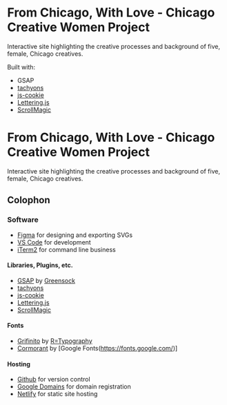 # From Chicago, With Love - Chicago Creative Women Project
Interactive site highlighting the creative processes and background of five, female, Chicago creatives.

Built with:
* GSAP
* [tachyons](https://github.com/tachyons-css/tachyons)
* [js-cookie](https://github.com/js-cookie/js-cookie)
* [Lettering.js](https://github.com/davatron5000/Lettering.js)
* [ScrollMagic](https://github.com/janpaepke/ScrollMagic)

# From Chicago, With Love - Chicago Creative Women Project

Interactive site highlighting the creative processes and background of five, female, Chicago creatives.

## Colophon

### Software
* [Figma](https://www.figma.com/) for designing and exporting SVGs
* [VS Code](https://code.visualstudio.com/) for development
* [iTerm2](https://www.iterm2.com/) for command line business

#### Libraries, Plugins, etc.
* [GSAP](https://github.com/greensock/GSAP) by [Greensock](https://greensock.com/)
* [tachyons](https://github.com/tachyons-css/tachyons)
* [js-cookie](https://github.com/js-cookie/js-cookie)
* [Lettering.js](https://github.com/davatron5000/Lettering.js)
* [ScrollMagic](https://github.com/janpaepke/ScrollMagic)

#### Fonts
* [Grifinito](http://r-typography.com/16_grifinito/) by [R=Typography](http://r-typography.com)
* [Cormorant](https://fonts.google.com/specimen/Cormorant) by [Google Fonts(https://fonts.google.com/)]

#### Hosting
* [Github](https://github.com) for version control
* [Google Domains](https://domains.google.com/) for domain registration
* [Netlify](https://www.netlify.com) for static site hosting

